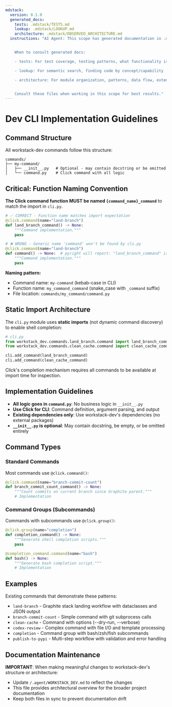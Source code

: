 ```yaml
---
mdstack:
  version: 0.1.0
  generated_docs:
    tests: .mdstack/TESTS.md
    lookup: .mdstack/LOOKUP.md
    architecture: .mdstack/OBSERVED_ARCHITECTURE.md
  instructions: "AI Agent: This scope has generated documentation in .mdstack/


    When to consult generated docs:

    - tests: For test coverage, testing patterns, what functionality is validated

    - lookup: For semantic search, finding code by concept/capability

    - architecture: For module organization, patterns, data flow, extension points


    Consult these files when working in this scope for best results."
---
```


# Dev CLI Implementation Guidelines

## Command Structure

All workstack-dev commands follow this structure:

```
commands/
├── my-command/
│   ├── __init__.py   # Optional - may contain docstring or be omitted
│   └── command.py    # Click command with all logic
```

## Critical: Function Naming Convention

**The Click command function MUST be named `{command_name}_command`** to match the import in `cli.py`.

```python
# ✅ CORRECT - Function name matches import expectation
@click.command(name="land-branch")
def land_branch_command() -> None:
    """Command implementation."""
    pass

# ❌ WRONG - Generic name 'command' won't be found by cli.py
@click.command(name="land-branch")
def command() -> None:  # pyright will report: "land_branch_command" is unknown import symbol
    """Command implementation."""
    pass
```

**Naming pattern:**

- Command name: `my-command` (kebab-case in CLI)
- Function name: `my_command_command` (snake_case with `_command` suffix)
- File location: `commands/my_command/command.py`

## Static Import Architecture

The `cli.py` module uses **static imports** (not dynamic command discovery) to enable shell completion:

```python
# cli.py
from workstack_dev.commands.land_branch.command import land_branch_command
from workstack_dev.commands.clean_cache.command import clean_cache_command

cli.add_command(land_branch_command)
cli.add_command(clean_cache_command)
```

Click's completion mechanism requires all commands to be available at import time for inspection.

## Implementation Guidelines

- **All logic goes in `command.py`**: No business logic in `__init__.py`
- **Use Click for CLI**: Command definition, argument parsing, and output
- **Existing dependencies only**: Use workstack-dev's dependencies (no external packages)
- **`__init__.py` is optional**: May contain docstring, be empty, or be omitted entirely

## Command Types

### Standard Commands

Most commands use `@click.command()`:

```python
@click.command(name="branch-commit-count")
def branch_commit_count_command() -> None:
    """Count commits on current branch since Graphite parent."""
    # Implementation
```

### Command Groups (Subcommands)

Commands with subcommands use `@click.group()`:

```python
@click.group(name="completion")
def completion_command() -> None:
    """Generate shell completion scripts."""
    pass

@completion_command.command(name="bash")
def bash() -> None:
    """Generate bash completion script."""
    # Implementation
```

## Examples

Existing commands that demonstrate these patterns:

- `land-branch` - Graphite stack landing workflow with dataclasses and JSON output
- `branch-commit-count` - Simple command with git subprocess calls
- `clean-cache` - Command with options (--dry-run, --verbose)
- `codex-review` - Complex command with file I/O and template processing
- `completion` - Command group with bash/zsh/fish subcommands
- `publish-to-pypi` - Multi-step workflow with validation and error handling

## Documentation Maintenance

**IMPORTANT**: When making meaningful changes to workstack-dev's structure or architecture:

- Update `/.agent/WORKSTACK_DEV.md` to reflect the changes
- This file provides architectural overview for the broader project documentation
- Keep both files in sync to prevent documentation drift
